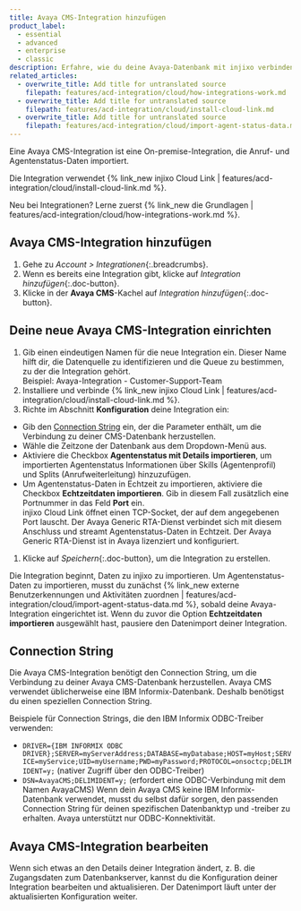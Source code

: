 ```yaml
---
title: Avaya CMS-Integration hinzufügen
product_label:
  - essential
  - advanced
  - enterprise
  - classic
description: Erfahre, wie du deine Avaya-Datenbank mit injixo verbinden kannst, um Daten zu importieren.
related_articles:
  - overwrite_title: Add title for untranslated source
    filepath: features/acd-integration/cloud/how-integrations-work.md
  - overwrite_title: Add title for untranslated source
    filepath: features/acd-integration/cloud/install-cloud-link.md
  - overwrite_title: Add title for untranslated source
    filepath: features/acd-integration/cloud/import-agent-status-data.md
---
```


Eine Avaya CMS-Integration ist eine On-premise-Integration, die Anruf- und Agentenstatus-Daten importiert.

Die Integration verwendet {% link_new injixo Cloud Link | features/acd-integration/cloud/install-cloud-link.md %}.

Neu bei Integrationen? Lerne zuerst {% link_new die Grundlagen | features/acd-integration/cloud/how-integrations-work.md %}.

## Avaya CMS-Integration hinzufügen

1. Gehe zu _Account > Integrationen_{:.breadcrumbs}.
2. Wenn es bereits eine Integration gibt, klicke auf _Integration hinzufügen_{:.doc-button}.
3. Klicke in der **Avaya CMS**-Kachel auf _Integration hinzufügen_{:.doc-button}.

## Deine neue Avaya CMS-Integration einrichten

1. Gib einen eindeutigen Namen für die neue Integration ein.
   Dieser Name hilft dir, die Datenquelle zu identifizieren und die Queue zu bestimmen, zu der die Integration gehört.<br>Beispiel: Avaya-Integration - Customer-Support-Team
1. Installiere und verbinde {% link_new injixo Cloud Link | features/acd-integration/cloud/install-cloud-link.md %}.
1. Richte im Abschnitt **Konfiguration** deine Integration ein:
 - Gib den [Connection String](#connection-string) ein, der die Parameter enthält, um die Verbindung zu deiner CMS-Datenbank herzustellen. 
 - Wähle die Zeitzone der Datenbank aus dem Dropdown-Menü aus.
 - Aktiviere die Checkbox **Agentenstatus mit Details importieren**, um importierten Agentenstatus Informationen über Skills (Agentenprofil) und Splits (Anrufweiterleitung) hinzuzufügen.
 - Um Agentenstatus-Daten in Echtzeit zu importieren, aktiviere die Checkbox **Echtzeitdaten importieren**. Gib in diesem Fall zusätzlich eine Portnummer in das Feld **Port** ein.<br>
   injixo Cloud Link öffnet einen TCP-Socket, der auf dem angegebenen Port lauscht. Der Avaya Generic RTA-Dienst verbindet sich mit diesem Anschluss und streamt Agentenstatus-Daten in Echtzeit. Der Avaya Generic RTA-Dienst ist in Avaya lizenziert und konfiguriert.
1. Klicke auf _Speichern_{:.doc-button}, um die Integration zu erstellen.

Die Integration beginnt, Daten zu injixo zu importieren. Um Agentenstatus-Daten zu importieren, musst du zunächst {% link_new externe Benutzerkennungen und Aktivitäten zuordnen | features/acd-integration/cloud/import-agent-status-data.md %}, sobald deine Avaya-Integration eingerichtet ist. Wenn du zuvor die Option **Echtzeitdaten importieren** ausgewählt hast, pausiere den Datenimport deiner Integration.

## Connection String

Die Avaya CMS-Integration benötigt den Connection String, um die Verbindung zu deiner Avaya CMS-Datenbank herzustellen. Avaya CMS verwendet üblicherweise eine IBM Informix-Datenbank. Deshalb benötigst du einen speziellen Connection String. 

Beispiele für Connection Strings, die den IBM Informix ODBC-Treiber verwenden:<br>
- `DRIVER={IBM INFORMIX ODBC DRIVER};SERVER=myServerAddress;DATABASE=myDatabase;HOST=myHost;SERVICE=myService;UID=myUsername;PWD=myPassword;PROTOCOL=onsoctcp;DELIMIDENT=y;` (nativer Zugriff über den ODBC-Treiber)
- `DSN=AvayaCMS;DELIMIDENT=y;` (erfordert eine ODBC-Verbindung mit dem Namen AvayaCMS)
Wenn dein Avaya CMS keine IBM Informix-Datenbank verwendet, musst du selbst dafür sorgen, den passenden Connection String für deinen spezifischen Datenbanktyp und -treiber zu erhalten. Avaya unterstützt nur ODBC-Konnektivität.

## Avaya CMS-Integration bearbeiten

Wenn sich etwas an den Details deiner Integration ändert, z.&nbsp;B. die Zugangsdaten zum Datenbankserver, kannst du die Konfiguration deiner Integration bearbeiten und aktualisieren. Der Datenimport läuft unter der aktualisierten Konfiguration weiter.
